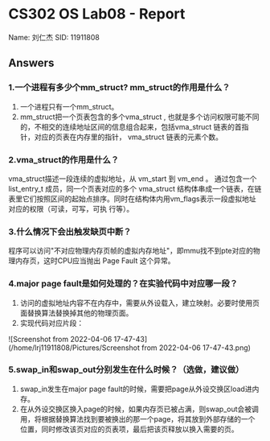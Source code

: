 # CS302 OS Lab08 - Report

Name: 刘仁杰
SID: 11911808

## Answers

### 1.**一个进程有多少个mm_struct? mm_struct的作用是什么？**

1. 一个进程只有一个mm_struct。
1. mm_struct把一个页表包含的多个vma_struct , 也就是多个访问权限可能不同的，不相交的连续地址区间的信息组合起来，包括vma_struct 链表的首指针，对应的页表在内存里的指针， vma_struct 链表的元素个数。

### 2.**vma_struct的作用是什么？**

vma_struct描述一段连续的虚拟地址，从 vm_start 到 vm_end 。 通过包含一个 list_entry_t 成员，同一个页表对应的多个 vma_struct 结构体串成一个链表，在链表里它们按照区间的起始点排序。同时在结构体内用vm_flags表示一段虚拟地址对应的权限（可读，可写，可执 行等）。

### 3.什么情况下会出触发缺页中断？

程序可以访问"不对应物理内存页帧的虚拟内存地址"，即mmu找不到pte对应的物理内存页，这时CPU应当抛出 Page Fault 这个异常。

### 4.major page fault是如何处理的？在实验代码中对应哪一段？

1. 访问的虚拟地址内容不在内存中，需要从外设载入，建立映射。必要时使用页面替换算法替换掉其他的物理页面。
2. 实现代码对应片段：

![Screenshot from 2022-04-06 17-47-43](/home/lrj11911808/Pictures/Screenshot from 2022-04-06 17-47-43.png)

### 5.swap_in和swap_out分别发生在什么时候？（选做，建议做）

1. swap_in发生在major page fault的时候，需要把page从外设交换区load进内存。
2. 在从外设交换区换入page的时候，如果内存页已被占满，则swap_out会被调用，将根据替换算法找到要被换出的那一个page，将其放到外部存储的一个位置，同时修改该页对应的页表项，最后把该页释放以换入需要的页。
